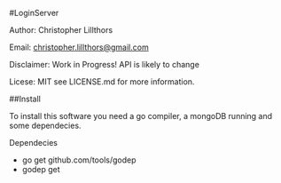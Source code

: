 #LoginServer

Author:
Christopher Lillthors

Email:
christopher.lillthors@gmail.com

Disclaimer:
Work in Progress! API is likely to change

Licese:
MIT see LICENSE.md for more information.

##Install

To install this software you need a go compiler, a mongoDB running and some dependecies.

Dependecies
* go get github.com/tools/godep
* godep get